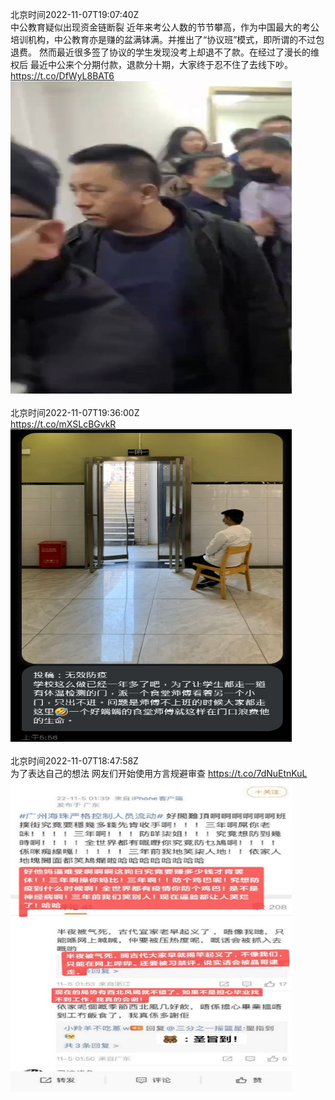 北京时间2022-11-07T19:07:40Z<br>中公教育疑似出现资金链断裂
近年来考公人数的节节攀高，作为中国最大的考公培训机构，中公教育亦是赚的盆满钵满。并推出了“协议班”模式，即所谓的不过包退费。
然而最近很多签了协议的学生发现没考上却退不了款。在经过了漫长的维权后
最近中公来个分期付款，退款分十期，大家终于忍不住了去线下吵。 https://t.co/DfWyL8BAT6<br><img src='/temp/video/2022/o-Month-11/s-Day-07/whyyoutouzhele/1589575307916619776_0.jpg' width='450' height='500'><br><br>北京时间2022-11-07T19:36:00Z<br>https://t.co/mXSLcBGvkR<br><img src='/temp/image/2022/o-Month-11/1589582435351568384_0.jpg' width='450' height='500'><br><br>北京时间2022-11-07T18:47:58Z<br>为了表达自己的想法
网友们开始使用方言规避审查 https://t.co/7dNuEtnKuL<br><img src='/temp/image/2022/o-Month-11/1589570346369560577_0.jpg' width='450' height='500'><br><br>
